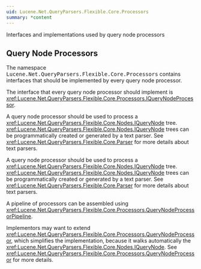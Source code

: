 ```yaml
---
uid: Lucene.Net.QueryParsers.Flexible.Core.Processors
summary: *content
---
```


<!--
 Licensed to the Apache Software Foundation (ASF) under one or more
 contributor license agreements.  See the NOTICE file distributed with
 this work for additional information regarding copyright ownership.
 The ASF licenses this file to You under the Apache License, Version 2.0
 (the "License"); you may not use this file except in compliance with
 the License.  You may obtain a copy of the License at

     https://www.apache.org/licenses/LICENSE-2.0

 Unless required by applicable law or agreed to in writing, software
 distributed under the License is distributed on an "AS IS" BASIS,
 WITHOUT WARRANTIES OR CONDITIONS OF ANY KIND, either express or implied.
 See the License for the specific language governing permissions and
 limitations under the License.
-->


Interfaces and implementations used by query node processors

## Query Node Processors

The namespace <tt>Lucene.Net.QueryParsers.Flexible.Core.Processors</tt> contains interfaces that should be implemented by every query node processor. 

The interface that every query node processor should implement is <xref:Lucene.Net.QueryParsers.Flexible.Core.Processors.IQueryNodeProcessor>. 

A query node processor should be used to process a <xref:Lucene.Net.QueryParsers.Flexible.Core.Nodes.IQueryNode> tree. <xref:Lucene.Net.QueryParsers.Flexible.Core.Nodes.IQueryNode> trees can be programmatically created or generated by a text parser. See <xref:Lucene.Net.QueryParsers.Flexible.Core.Parser> for more details about text parsers. 

A query node processor should be used to process a <xref:Lucene.Net.QueryParsers.Flexible.Core.Nodes.IQueryNode> tree. <xref:Lucene.Net.QueryParsers.Flexible.Core.Nodes.IQueryNode> trees can be programmatically created or generated by a text parser. See <xref:Lucene.Net.QueryParsers.Flexible.Core.Parser> for more details about text parsers. 

A pipeline of processors can be assembled using <xref:Lucene.Net.QueryParsers.Flexible.Core.Processors.QueryNodeProcessorPipeline>. 

Implementors may want to extend <xref:Lucene.Net.QueryParsers.Flexible.Core.Processors.QueryNodeProcessor>, which simplifies the implementation, because it walks automatically the <xref:Lucene.Net.QueryParsers.Flexible.Core.Nodes.IQueryNode>. See <xref:Lucene.Net.QueryParsers.Flexible.Core.Processors.QueryNodeProcessor> for more details. 